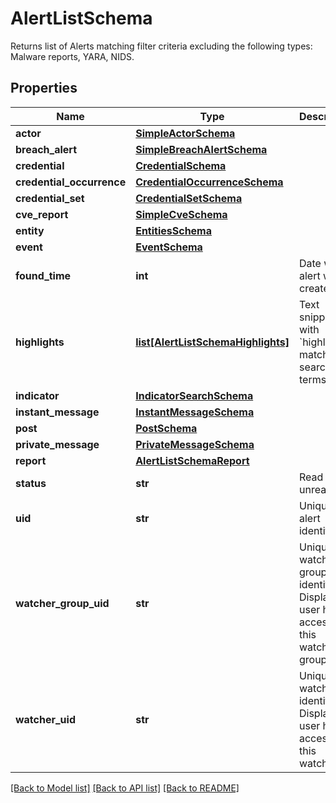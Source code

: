 # AlertListSchema

Returns list of Alerts matching filter criteria excluding the following types: Malware reports, YARA, NIDS.

## Properties
Name | Type | Description | Notes
------------ | ------------- | ------------- | -------------
**actor** | [**SimpleActorSchema**](SimpleActorSchema.md) |  | [optional] 
**breach_alert** | [**SimpleBreachAlertSchema**](SimpleBreachAlertSchema.md) |  | [optional] 
**credential** | [**CredentialSchema**](CredentialSchema.md) |  | [optional] 
**credential_occurrence** | [**CredentialOccurrenceSchema**](CredentialOccurrenceSchema.md) |  | [optional] 
**credential_set** | [**CredentialSetSchema**](CredentialSetSchema.md) |  | [optional] 
**cve_report** | [**SimpleCveSchema**](SimpleCveSchema.md) |  | [optional] 
**entity** | [**EntitiesSchema**](EntitiesSchema.md) |  | [optional] 
**event** | [**EventSchema**](EventSchema.md) |  | [optional] 
**found_time** | **int** | Date when alert was created. | 
**highlights** | [**list[AlertListSchemaHighlights]**](AlertListSchemaHighlights.md) | Text snippets with &#x60;highlights&#x60; matching search terms. | [optional] 
**indicator** | [**IndicatorSearchSchema**](IndicatorSearchSchema.md) |  | [optional] 
**instant_message** | [**InstantMessageSchema**](InstantMessageSchema.md) |  | [optional] 
**post** | [**PostSchema**](PostSchema.md) |  | [optional] 
**private_message** | [**PrivateMessageSchema**](PrivateMessageSchema.md) |  | [optional] 
**report** | [**AlertListSchemaReport**](AlertListSchemaReport.md) |  | [optional] 
**status** | **str** | Read or unread. | 
**uid** | **str** | Unique alert identifier. | 
**watcher_group_uid** | **str** | Unique watcher group identifier. Displayed if user has access to this watcher group. | [optional] 
**watcher_uid** | **str** | Unique watcher identifier. Displayed if user has access to this watcher. | [optional] 

[[Back to Model list]](../README.md#documentation-for-models) [[Back to API list]](../README.md#documentation-for-api-endpoints) [[Back to README]](../README.md)


